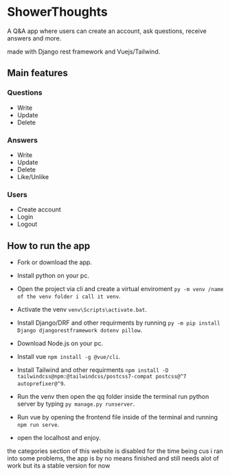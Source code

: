 # ShowerThoughts
A Q&amp;A app where users can create an account, ask questions, receive answers and more.

made with Django rest framework and Vuejs/Tailwind.

## Main features

### Questions 
- Write
- Update
- Delete 

### Answers 
- Write
- Update
- Delete
- Like/Unlike

### Users
- Create account
- Login
- Logout


## How to run the app
- Fork or download the app.

- Install python on your pc.

- Open the project via cli and create a virtual enviroment `py -m venv /name of the venv folder i call it venv`.

- Activate the venv `venv\Scripts\activate.bat`.

- Install Django/DRF and other requirments by running `py -m pip install Django djangorestframework dotenv pillow`.

- Download Node.js on your pc.

- Install vue `npm install -g @vue/cli`.

- Install Tailwind and other requirments `npm install -D tailwindcss@npm:@tailwindcss/postcss7-compat postcss@^7 autoprefixer@^9`.

- Run the venv then open the qq folder inside the terminal run python server by typing `py manage.py runserver`.

- Run vue by opening the frontend file inside of the terminal and running `npm run serve`.

- open the localhost and enjoy.


the categories section of this website is disabled for the time being cus i ran into some problems, 
the app is by no means finished and still needs alot of work but its a stable version for now 
